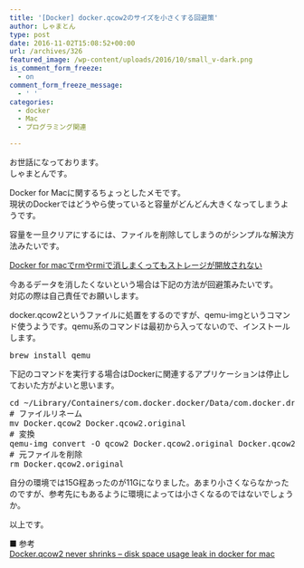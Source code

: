 ```yaml
---
title: '[Docker] docker.qcow2のサイズを小さくする回避策'
author: しゃまとん
type: post
date: 2016-11-02T15:08:52+00:00
url: /archives/326
featured_image: /wp-content/uploads/2016/10/small_v-dark.png
is_comment_form_freeze:
  - on
comment_form_freeze_message:
  - ' '
categories:
  - docker
  - Mac
  - プログラミング関連

---
```

お世話になっております。  
しゃまとんです。

Docker for Macに関するちょっとしたメモです。  
現状のDockerではどうやら使っていると容量がどんどん大きくなってしまうようです。

容量を一旦クリアにするには、ファイルを削除してしまうのがシンプルな解決方法みたいです。

[Docker for macでrmやrmiで消しまくってもストレージが開放されない][1]

今あるデータを消したくないという場合は下記の方法が回避策みたいです。  
対応の際は自己責任でお願いします。

docker.qcow2というファイルに処置をするのですが、qemu-imgというコマンド使うようです。qemu系のコマンドは最初から入ってないので、インストールします。

<pre class="lang:sh decode:true ">brew install qemu</pre>

下記のコマンドを実行する場合はDockerに関連するアプリケーションは停止しておいた方がよいと思います。

<pre class="lang:default decode:true ">cd ~/Library/Containers/com.docker.docker/Data/com.docker.driver.amd64-linux
# ファイルリネーム
mv Docker.qcow2 Docker.qcow2.original
# 変換
qemu-img convert -O qcow2 Docker.qcow2.original Docker.qcow2
# 元ファイルを削除
rm Docker.qcow2.original
</pre>

自分の環境では15G程あったのが11Gになりました。あまり小さくならなかったのですが、参考先にもあるように環境によっては小さくなるのではないでしょうか。

以上です。

■ 参考  
[Docker.qcow2 never shrinks &#8211; disk space usage leak in docker for mac][2]

&nbsp;

 [1]: http://qiita.com/junkjunctions/items/ad971fd84fb8c30816d6
 [2]: https://github.com/docker/for-mac/issues/371